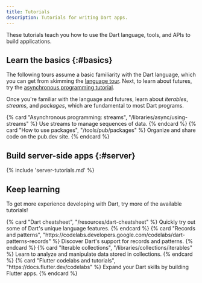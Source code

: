 ```yaml
---
title: Tutorials
description: Tutorials for writing Dart apps.
---
```


These tutorials teach you how to use the Dart
language, tools, and APIs to build applications.

## Learn the basics {:#basics}

The following tours assume a basic familiarity with the Dart language,
which you can get from skimming the [language tour](/language).
Next, to learn about futures, try the
[asynchronous programming tutorial](/libraries/async/async-await).

Once you're familiar with the language and futures,
learn about _iterables_, _streams_, and _packages_,
which are fundamental to most Dart programs.

<div class="card-grid no_toc_section">
  {% card "Asynchronous programming: streams", "/libraries/async/using-streams" %}
    Use streams to manage sequences of data.
  {% endcard %}
  {% card "How to use packages", "/tools/pub/packages" %}
    Organize and share code on the pub.dev site.
  {% endcard %}
</div>


<a id="server-side-dart-tutorials" aria-hidden="true"></a>
## Build server-side apps {:#server}

{% include 'server-tutorials.md' %}

<a id="more-tutorials" aria-hidden="true"></a>
## Keep learning

To get more experience developing with Dart,
try more of the available tutorials!

<div class="card-grid no_toc_section">
  {% card "Dart cheatsheet", "/resources/dart-cheatsheet" %}
    Quickly try out some of Dart's unique language features.
  {% endcard %}
  {% card "Records and patterns", "https://codelabs.developers.google.com/codelabs/dart-patterns-records" %}
    Discover Dart's support for records and patterns.
  {% endcard %}
  {% card "Iterable collections", "/libraries/collections/iterables" %}
    Learn to analyze and manipulate data stored in collections.
  {% endcard %}
  {% card "Flutter codelabs and tutorials", "https://docs.flutter.dev/codelabs" %}
    Expand your Dart skills by building Flutter apps.
  {% endcard %}
</div>
